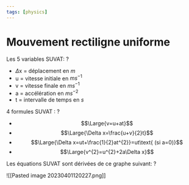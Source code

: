 ```yaml
---
tags: [physics] 
---
```


# Mouvement rectiligne uniforme


Les 5 variables SUVAT:
?
- $\Delta$x = déplacement en $m$
- u = vitesse initiale en $ms^{-1}$
- v = vitesse finale en $ms^{-1}$
- a = accélération en $ms^{-2}$
- t = intervalle de temps en $s$

4 formules SUVAT :
?
- $$\Large{v=u+at}$$
- $$\Large{\Delta x=\frac{u+v}{2}t}$$
- $$\Large{\Delta x=ut+\frac{1}{2}at^{2}}=ut\text{ (si a=0)}$$
- $$\Large{v^{2}=u^{2}+2a\Delta x}$$


Les équations SUVAT sont dérivées de ce graphe suivant:
?

![[Pasted image 20230401120227.png]]